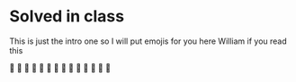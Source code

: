 # Solved in class

This is just the intro one 
so I will put emojis for you here William if you read this 

:thinking: :thinking: :thinking: :thinking: :thinking: :thinking: :thinking: :thinking: :thinking: :thinking: :thinking: :thinking: :thinking: :thinking:
